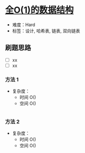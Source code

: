 # [全O(1)的数据结构](https://leetcode-cn.com/problems/all-oone-data-structure/)

- 难度：Hard
- 标签：设计, 哈希表, 链表, 双向链表

## 刷题思路

- [ ] xx
- [ ] xx

### 方法 1

- 复杂度：
    - 时间 O()
    - 空间 O()

``` js

```

### 方法 2

- 复杂度：
    - 时间 O()
    - 空间 O()

``` js

```
